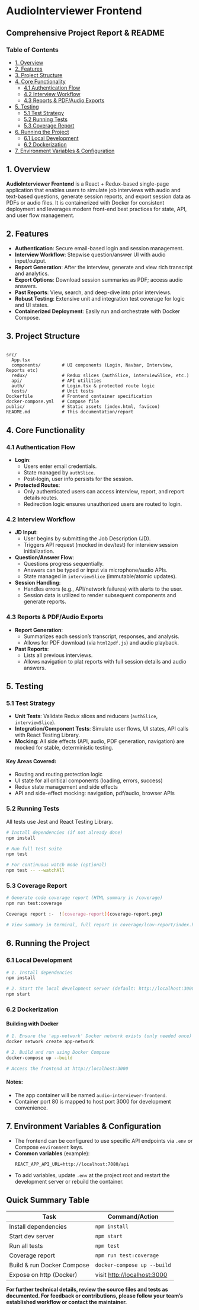 # AudioInterviewer Frontend  
## Comprehensive Project Report & README

### Table of Contents
- [1. Overview](#1-overview)
- [2. Features](#2-features)
- [3. Project Structure](#3-project-structure)
- [4. Core Functionality](#4-core-functionality)
  - [4.1 Authentication Flow](#41-authentication-flow)
  - [4.2 Interview Workflow](#42-interview-workflow)
  - [4.3 Reports & PDF/Audio Exports](#43-reports--pdfaudio-exports)
- [5. Testing](#5-testing)
  - [5.1 Test Strategy](#51-test-strategy)
  - [5.2 Running Tests](#52-running-tests)
  - [5.3 Coverage Report](#53-coverage-report)
- [6. Running the Project](#6-running-the-project)
  - [6.1 Local Development](#61-local-development)
  - [6.2 Dockerization](#62-dockerization)
- [7. Environment Variables & Configuration](#7-environment-variables--configuration)

## 1. Overview

**AudioInterviewer Frontend** is a React + Redux-based single-page application that enables users to simulate job interviews with audio and text-based questions, generate session reports, and export session data as PDFs or audio files. It is containerized with Docker for consistent deployment and leverages modern front-end best practices for state, API, and user flow management.

## 2. Features

- **Authentication**: Secure email-based login and session management.
- **Interview Workflow**: Stepwise question/answer UI with audio input/output.
- **Report Generation**: After the interview, generate and view rich transcript and analytics.
- **Export Options**: Download session summaries as PDF; access audio answers.
- **Past Reports**: View, search, and deep-dive into prior interviews.
- **Robust Testing**: Extensive unit and integration test coverage for logic and UI states.
- **Containerized Deployment**: Easily run and orchestrate with Docker Compose.

## 3. Project Structure

```

src/
  App.tsx
  components/        # UI components (Login, Navbar, Interview, Reports etc)
  redux/             # Redux slices (authSlice, interviewSlice, etc.)
  api/               # API utilities 
  auth/              # Login.tsx & protected route logic
  tests/             # Unit tests            
Dockerfile           # Frontend container specification
docker-compose.yml   # Compose file 
public/              # Static assets (index.html, favicon)
README.md            # This documentation/report
```

## 4. Core Functionality

### 4.1 Authentication Flow
- **Login**:
  - Users enter email credentials.
  - State managed by `authSlice`.
  - Post-login, user info persists for the session.
- **Protected Routes**:
  - Only authenticated users can access interview, report, and report details routes.
  - Redirection logic ensures unauthorized users are routed to login.

### 4.2 Interview Workflow
- **JD Input**:
  - User begins by submitting the Job Description (JD).
  - Triggers API request (mocked in dev/test) for interview session initialization.
- **Question/Answer Flow**:
  - Questions progress sequentially.
  - Answers can be typed or input via microphone/audio APIs.
  - State managed in `interviewSlice` (immutable/atomic updates).
- **Session Handling**:
  - Handles errors (e.g., API/network failures) with alerts to the user.
  - Session data is utilized to render subsequent components and generate reports.

### 4.3 Reports & PDF/Audio Exports
- **Report Generation**:
  - Summarizes each session’s transcript, responses, and analysis.
  - Allows for PDF download (via `html2pdf.js`) and audio playback.
- **Past Reports**:
  - Lists all previous interviews.
  - Allows navigation to plat reports with full session details and audio answers.

## 5. Testing

### 5.1 Test Strategy

- **Unit Tests**: Validate Redux slices and reducers (`authSlice`, `interviewSlice`).
- **Integration/Component Tests**: Simulate user flows, UI states, API calls with React Testing Library.
- **Mocking**: All side effects (API, audio, PDF generation, navigation) are mocked for stable, deterministic testing.

#### Key Areas Covered:
- Routing and routing protection logic
- UI state for all critical components (loading, errors, success)
- Redux state management and side effects
- API and side-effect mocking: navigation, pdf/audio, browser APIs

### 5.2 Running Tests

All tests use Jest and React Testing Library.

```sh
# Install dependencies (if not already done)
npm install

# Run full test suite
npm test

# For continuous watch mode (optional)
npm test -- --watchAll
```

### 5.3 Coverage Report

```sh
# Generate code coverage report (HTML summary in /coverage)
npm run test:coverage

Coverage report :-  ![coverage-report](coverage-report.png)

# View summary in terminal, full report in coverage/lcov-report/index.html
```

## 6. Running the Project

### 6.1 Local Development

```sh
# 1. Install dependencies
npm install

# 2. Start the local development server (default: http://localhost:3000)
npm start
```

### 6.2 Dockerization

#### Building with Docker

```sh
# 1. Ensure the 'app-network' Docker network exists (only needed once)
docker network create app-network

# 2. Build and run using Docker Compose
docker-compose up --build

# Access the frontend at http://localhost:3000
```

#### Notes:
- The app container will be named `audio-interviewer-frontend`.
- Container port 80 is mapped to host port 3000 for development convenience.

## 7. Environment Variables & Configuration

- The frontend can be configured to use specific API endpoints via `.env` or Compose `environment` keys.
- **Common variables** (example):
  ```
  REACT_APP_API_URL=http://localhost:7080/api
  ```
- To add variables, update `.env` at the project root and restart the development server or rebuild the container.


## Quick Summary Table

| Task                         | Command/Action                                    |
|------------------------------|---------------------------------------------------|
| Install dependencies         | `npm install`                                     |
| Start dev server             | `npm start`                                       |
| Run all tests                | `npm test`                                        |
| Coverage report              | `npm run test:coverage`                          |
| Build & run Docker Compose   | `docker-compose up --build`                       |             |
| Expose on http (Docker)      | visit [http://localhost:3000](http://localhost:3000) |

**For further technical details, review the source files and tests as documented. For feedback or contributions, please follow your team’s established workflow or contact the maintainer.**